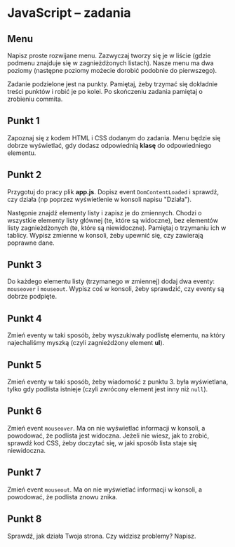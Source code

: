 # JavaScript &ndash; zadania
## Menu


Napisz proste rozwijane menu. Zazwyczaj tworzy się je w liście (gdzie podmenu znajduje się w zagnieżdżonych listach).
Nasze menu ma dwa poziomy (następne poziomy możecie dorobić podobnie do pierwszego).

Zadanie podzielone jest na punkty. Pamiętaj, żeby trzymać się dokładnie treści punktów i robić je po kolei.
Po skończeniu zadania pamiętaj o zrobieniu commita.

## Punkt 1
Zapoznaj się z kodem HTML i CSS dodanym do zadania. Menu będzie się dobrze wyświetlać, gdy dodasz odpowiednią **klasę** do odpowiedniego elementu.  

## Punkt 2
Przygotuj do pracy plik **app.js**. Dopisz event ```DomContentLoaded``` i sprawdź, czy działa (np poprzez wyświetlenie w konsoli napisu "Działa").

Następnie znajdź elementy listy i zapisz je do zmiennych. Chodzi o wszystkie elementy listy głównej (te, które są widoczne), bez elementów listy zagnieżdżonych (te, które są niewidoczne). Pamiętaj o trzymaniu ich w tablicy.
Wypisz zmienne w konsoli, żeby upewnić się, czy zawierają poprawne dane.

## Punkt 3
Do każdego elementu listy (trzymanego w zmiennej) dodaj dwa eventy: ```mouseover``` i ```mouseout```. Wypisz coś w konsoli, żeby sprawdzić, czy eventy są dobrze podpięte.

## Punkt 4
Zmień eventy w taki sposób, żeby wyszukiwały podlistę elementu, na który najechaliśmy myszką (czyli zagnieżdżony  element **ul**).

## Punkt 5
Zmień eventy w taki sposób, żeby wiadomość z punktu 3. była wyświetlana, tylko gdy podlista istnieje (czyli zwrócony element jest inny niż ```null```).

## Punkt 6
Zmień event ```mouseover```. Ma on nie wyświetlać informacji w konsoli, a powodować, że podlista jest widoczna. Jeżeli nie wiesz, jak to zrobić, sprawdź kod CSS, żeby doczytać się, w jaki sposób lista staje się niewidoczna.

## Punkt 7
Zmień event ```mouseout```. Ma on nie wyświetlać informacji w konsoli, a powodować, że podlista znowu znika.

## Punkt 8
Sprawdź, jak działa Twoja strona. Czy widzisz problemy? Napisz.
